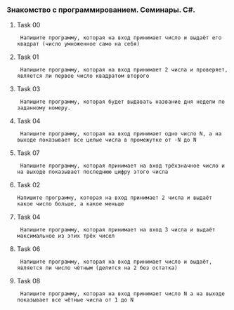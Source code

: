 ### Знакомство с программированием. Семинары. C#.

1. Task 00

        Напишите программу, которая на вход принимает число и выдаёт его квадрат (число умноженное само на себя)

2. Task 01

        Напишите программу, которая на вход принимает 2 числа и проверяет, является ли первое число квадратом второго

3. Task 03

        Напишите программу, которая будет выдавать название дня недели по заданному номеру.

4. Task 04

        Напишите программу, которая на вход принимает одно число N, а на выходе показывает все целые числа в промежутке от -N до N
        
5. Task 07 

        Напишите программу, которая принимает на вход трёхзначное число и на выходе показывает последнюю цифру этого числа

6. Task 02

       Напишите программу, которая на вход принимает 2 числа и выдаёт какое число больше, а какое меньше  

7. Task 04

        Напишите программу, которая принимает на вход 3 числа и выдаёт максимальное из этих трёх чисел

8. Task 06

        Напишите программу, которая на вход принимает число и выдаёт, является ли число чётным (делится на 2 без остатка)

9. Task 08

        Напишите программу, которая на вход принимает число N а на выходе показывает все чётные числа от 1 до N